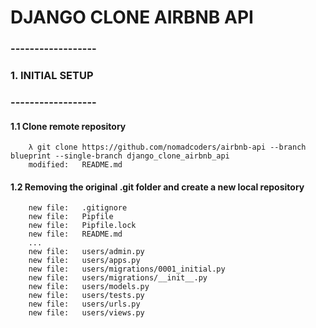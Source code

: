 # DJANGO CLONE AIRBNB API


### ------------------
### 1. INITIAL SETUP
### ------------------


#### 1.1 Clone remote repository

        λ git clone https://github.com/nomadcoders/airbnb-api --branch blueprint --single-branch django_clone_airbnb_api
        modified:   README.md


#### 1.2 Removing the original .git folder and create a new local repository


        new file:   .gitignore
        new file:   Pipfile
        new file:   Pipfile.lock
        new file:   README.md
        ...
        new file:   users/admin.py
        new file:   users/apps.py
        new file:   users/migrations/0001_initial.py
        new file:   users/migrations/__init__.py
        new file:   users/models.py
        new file:   users/tests.py
        new file:   users/urls.py
        new file:   users/views.py

